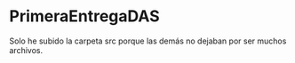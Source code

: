 # PrimeraEntregaDAS
Solo he subido la carpeta src porque las demás no dejaban por ser muchos archivos.
